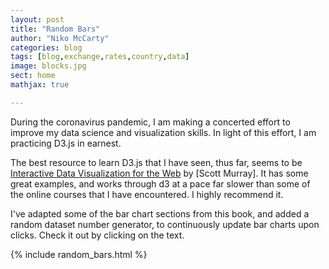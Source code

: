 ```yaml
---
layout: post
title: "Random Bars"
author: "Niko McCarty"
categories: blog
tags: [blog,exchange,rates,country,data]
image: blocks.jpg
sect: home
mathjax: true

---
```

During the coronavirus pandemic, I am making a concerted effort to improve my data science and visualization skills. In light of this effort, I am practicing D3.js in earnest.

The best resource to learn D3.js that I have seen, thus far, seems to be [Interactive Data Visualization for the Web]() by [Scott Murray]. It has some great examples, and works through d3 at a pace far slower than some of the online courses that I have encountered. I highly recommend it.

I've adapted some of the bar chart sections from this book, and added a random dataset number generator, to continuously update bar charts upon clicks. Check it out by clicking on the text.

{% include random_bars.html %}

